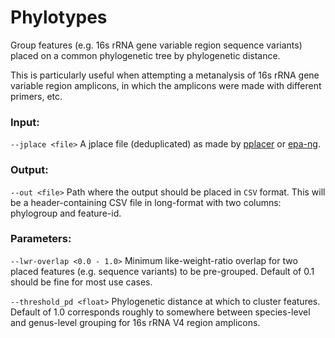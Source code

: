 # Phylotypes

Group features (e.g. 16s rRNA gene variable region sequence variants) placed on a common phylogenetic tree by phylogenetic distance.

This is particularly useful when attempting a metanalysis of 16s rRNA gene variable region amplicons, in which the amplicons were made with different primers, etc.

### Input:
`--jplace <file>` A jplace file (deduplicated) as made by [pplacer](https://matsen.fhcrc.org/pplacer/) or [epa-ng](https://github.com/Pbdas/epa-ng).

### Output:
`--out <file>` Path where the output should be placed in `CSV` format. This will be a header-containing CSV file in long-format with two columns: phylogroup and feature-id.

### Parameters:
`--lwr-overlap <0.0 - 1.0>` Minimum like-weight-ratio overlap for two placed features (e.g. sequence variants) to be pre-grouped. Default of 0.1 should be fine for most use cases.

`--threshold_pd <float>` Phylogenetic distance at which to cluster features. Default of 1.0 corresponds roughly to somewhere between species-level and genus-level grouping for 16s rRNA V4 region amplicons. 
